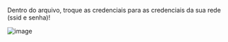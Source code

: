 Dentro do arquivo, troque as credenciais para as credenciais da sua rede (ssid e senha)!

![image](https://user-images.githubusercontent.com/87043469/205418407-6063cdf7-38ec-427c-8866-9fbdf3e25e41.png)
